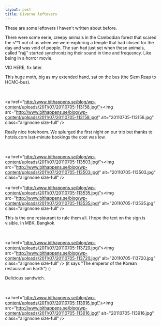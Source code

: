 ```yaml
---
layout: post
title: Diverse leftovers
---
```


These are some leftovers I haven\'t written about before.

There were some eerie, creepy animals in the Cambodian forest that scared the s**t out of us when we were exploring a temple that had closed for the day and was void of people. The sun had just set when these animals, called \"rajj\" started synchronizing their sound in time and frequency. Like being in a horror movie.

VID HERE, fix later.



This huge moth, big as my extended hand, sat on the bus (the Siem Reap to HCMC-bus). 

<br /><br /><a href=\"http://www.bithappens.se/blog/wp-content/uploads/2011/07/20110705-113158.jpg\"><img src=\"http://www.bithappens.se/blog/wp-content/uploads/2011/07/20110705-113158.jpg\" alt=\"20110705-113158.jpg\" class=\"alignnone size-full\" /></a>


Really nice hotelroom. We splurged the first night on our trip but thanks to hotels.com last-minute bookings the cost was low.

<br /><br /><a href=\"http://www.bithappens.se/blog/wp-content/uploads/2011/07/20110705-113503.jpg\"><img src=\"http://www.bithappens.se/blog/wp-content/uploads/2011/07/20110705-113503.jpg\" alt=\"20110705-113503.jpg\" class=\"alignnone size-full\" /></a><br /><br /><a href=\"http://www.bithappens.se/blog/wp-content/uploads/2011/07/20110705-113535.jpg\"><img src=\"http://www.bithappens.se/blog/wp-content/uploads/2011/07/20110705-113535.jpg\" alt=\"20110705-113535.jpg\" class=\"alignnone size-full\" /></a>


This is the one restaurant to rule them all. I hope the text on the sign is visible.  In MBK, Bangkok.

<br /><br /><a href=\"http://www.bithappens.se/blog/wp-content/uploads/2011/07/20110705-113720.jpg\"><img src=\"http://www.bithappens.se/blog/wp-content/uploads/2011/07/20110705-113720.jpg\" alt=\"20110705-113720.jpg\" class=\"alignnone size-full\" /></a>
(it says \"The emperor of the Korean restaurant on Earth\") :)

Delicious sandwich. 

<br /><br /><a href=\"http://www.bithappens.se/blog/wp-content/uploads/2011/07/20110705-113916.jpg\"><img src=\"http://www.bithappens.se/blog/wp-content/uploads/2011/07/20110705-113916.jpg\" alt=\"20110705-113916.jpg\" class=\"alignnone size-full\" /></a>
